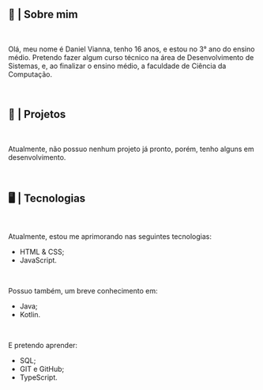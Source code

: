 <div>
    <h2>📜 | Sobre mim</h2>
    <br>
    <p>Olá, meu nome é Daniel Vianna, tenho 16 anos, e estou no 3° ano do ensino médio. Pretendo fazer algum curso técnico na área de Desenvolvimento de Sistemas, e, ao finalizar o ensino médio, a faculdade de Ciência da Computação.
    </p>
    <br>
    <h2>📝 | Projetos</h2>
    <br>
    <p>Atualmente, não possuo nenhum projeto já pronto, porém, tenho alguns em desenvolvimento.</p>
    <br>
    <h2>🖥️ | Tecnologias</h2>
    <br>
    <p>Atualmente, estou me aprimorando nas seguintes tecnologias:</p>
    <ul>
        <li>HTML & CSS;</li>
        <li>JavaScript.</li>
    </ul>
    <br>
    <p>Possuo também, um breve conhecimento em:</p>
    <ul>
        <li>Java;</li>
        <li>Kotlin.</li>
    </ul>
    <br>
    <p>E pretendo aprender:</p>
    <ul>
        <li>SQL;</li>
        <li>GIT e GitHub;</li>
        <li>TypeScript.</li>
    </ul>
</div>
